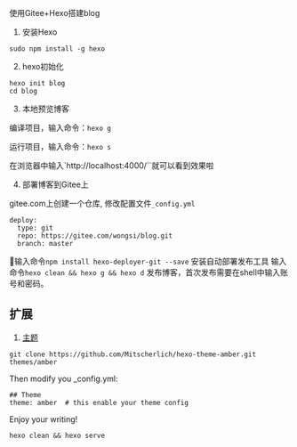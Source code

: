使用Gitee+Hexo搭建blog

1. 安装Hexo

`sudo npm install -g hexo`

2. hexo初始化

```
hexo init blog
cd blog
```

3. 本地预览博客

编译项目，输入命令：`hexo g`

运行项目，输入命令：`hexo s`

在浏览器中输入`http://localhost:4000/``就可以看到效果啦

4. 部署博客到Gitee上

gitee.com上创建一个仓库, 修改配置文件`_config.yml`

```
deploy:
  type: git
  repo: https://gitee.com/wongsi/blog.git
  branch: master
```

输入命令`npm install hexo-deployer-git --save` 安装自动部署发布工具
输入命令`hexo clean && hexo g && hexo d` 发布博客，首次发布需要在shell中输入账号和密码。


## 扩展

1. [主题](https://hexo.io/themes/)

`git clone https://github.com/Mitscherlich/hexo-theme-amber.git themes/amber`

Then modify you _config.yml:

```
## Theme
theme: amber  # this enable your theme config
```

Enjoy your writing!

`hexo clean && hexo serve`